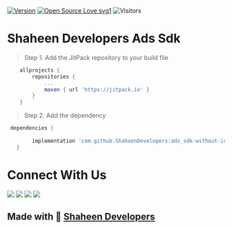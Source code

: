 [![Version](https://img.shields.io/badge/version-1.0.0-green.svg)](https://shields.io/)
[![Open Source Love svg1](https://badges.frapsoft.com/os/v1/open-source.svg?v=103)](#)
![Visitors](https://visitor-badge.glitch.me/badge?page_id=shaheen.developerssdk)

# Shaheen Developers Ads Sdk

> Step 1. Add the JitPack repository to your build file

```gradle
	allprojects {
		repositories {
			...
			maven { url 'https://jitpack.io' }
		}
	}
```
  > Step 2. Add the dependency
 ```gradle
  dependencies {
  
		 implementation 'com.github.ShaheenDevelopers:ads_sdk-without-ironsource:1.0.0'
	}
```


# Connect With Us
<a href="https://api.whatsapp.com/send/?phone=%2B923002375907&text&type=phone_number&app_absent=0"> <img src="https://img.shields.io/badge/Whatsapp-Rai%20Adnan-brightgreen" /></a>
<a href="https://www.facebook.com/raiadnan"> <img src="https://img.shields.io/badge/Facebook-Rai%20Adnan-informational" /></a>
<a href="https://www.instagram.com/adi_rai223/"> <img src="https://img.shields.io/badge/Instagram-Rai%20Adnan-blueviolet" /></a>
<a href="https://twitter.com/rai_adnan"> <img src="https://img.shields.io/badge/Twitter-Rai%20Adnan-blue" /></a>

## Made with :sparkling_heart: [Shaheen Developers](https://codecanyon.net/user/shaheendevelopers/portfolio)
